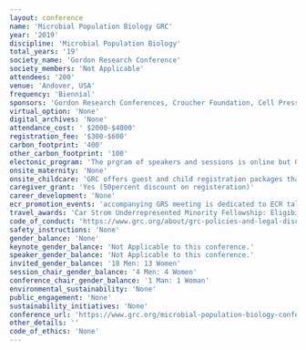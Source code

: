 ```yaml
---
layout: conference 
name: 'Microbial Population Biology GRC'
year: '2019'
discipline: 'Microbial Population Biology'
total_years: '19'
society_name: 'Gordon Research Conference'
society_members: 'Not Applicable'
attendees: '200'
venue: 'Andover, USA'
frequency: 'Biennial'
sponsors: 'Gordon Research Conferences, Croucher Foundation, Cell Press, Carl Storm Underrepresented Minority Fellowship Program, Gordon and Betty Moore Foundation, ibest, New England Biolabs, University of Washington, ISME, BEACON, Simons Foundation'
virtual_option: 'None'
digital_archives: 'None'
attendance_cost: ' $2000-$4000'
registration_fee: '$300-$600'
carbon_footprint: '400'
other_carbon_footprint: '100'
electonic_program: 'The prgram of speakers and sessions is online but Gordon research conferences refrain from making the book of abstracts available online.'
onsite_maternity: 'None'
onsite_childcare: 'GRC offers guest and child registration packages that allow guests to share your accommodations and join you at meals. Children under 4-years-old are free of charge and children ages 4-12 receive a 50percent discount.'
caregiver_grant: 'Yes (50percent discount on registeration)'
career_development: 'None'
ecr_promotion_events: 'accompanying GRS meeting is dedicated to ECR talks only. '
travel_awards: 'Car Strom Underrepresented Minority Fellowship: Eligibility: must be:     Graduate student, postdoc, faculty or research scientist     Hispanic or Latino, American Indian or Alaska Native, Black or African American, Native Hawaiian or Other Pacific Islander     U.S. Citizen or permanent resident with a Green Card     Currently working at a U.S. institution     Is attending a GRC for the first time'
code_of_conduct: 'https://www.grc.org/about/grc-policies-and-legal-disclaimers/'
safety_instructions: 'None'
gender_balance: 'None'
keynote_gender_balance: 'Not Applicable to this conference.'
speaker_gender_balance: 'Not Applicable to this conference.'
invited_gender_balance: '18 Men: 13 Women'
session_chair_gender_balance: '4 Men: 4 Women'
conference_chair_gender_balance: '1 Man: 1 Woman'
environmental_sustainability: 'None'
public_engagement: 'None'
sustainability_initiatives: 'None'
conference_url: 'https://www.grc.org/microbial-population-biology-conference/2019/'
other_details: ''
code_of_ethics: 'None'
---
```

